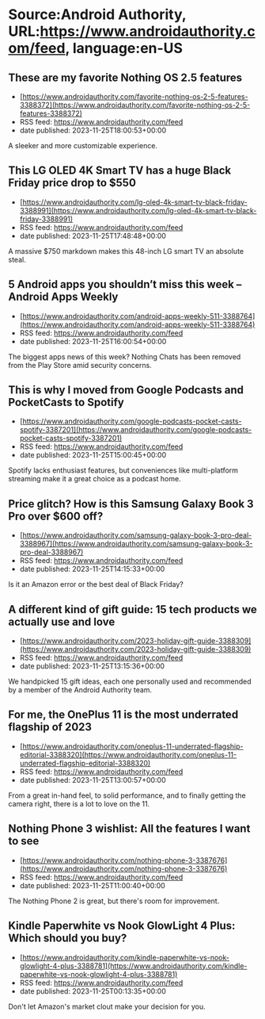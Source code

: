 # Source:Android Authority, URL:https://www.androidauthority.com/feed, language:en-US

## These are my favorite Nothing OS 2.5 features
 - [https://www.androidauthority.com/favorite-nothing-os-2-5-features-3388372](https://www.androidauthority.com/favorite-nothing-os-2-5-features-3388372)
 - RSS feed: https://www.androidauthority.com/feed
 - date published: 2023-11-25T18:00:53+00:00

A sleeker and more customizable experience.

## This LG OLED 4K Smart TV has a huge Black Friday price drop to $550
 - [https://www.androidauthority.com/lg-oled-4k-smart-tv-black-friday-3388991](https://www.androidauthority.com/lg-oled-4k-smart-tv-black-friday-3388991)
 - RSS feed: https://www.androidauthority.com/feed
 - date published: 2023-11-25T17:48:48+00:00

A massive $750 markdown makes this 48-inch LG smart TV an absolute steal.

## 5 Android apps you shouldn’t miss this week – Android Apps Weekly
 - [https://www.androidauthority.com/android-apps-weekly-511-3388764](https://www.androidauthority.com/android-apps-weekly-511-3388764)
 - RSS feed: https://www.androidauthority.com/feed
 - date published: 2023-11-25T16:00:54+00:00

The biggest apps news of this week? Nothing Chats has been removed from the Play Store amid security concerns.

## This is why I moved from Google Podcasts and PocketCasts to Spotify
 - [https://www.androidauthority.com/google-podcasts-pocket-casts-spotify-3387201](https://www.androidauthority.com/google-podcasts-pocket-casts-spotify-3387201)
 - RSS feed: https://www.androidauthority.com/feed
 - date published: 2023-11-25T15:00:45+00:00

Spotify lacks enthusiast features, but conveniences like multi-platform streaming make it a great choice as a podcast home.

## Price glitch? How is this Samsung Galaxy Book 3 Pro over $600 off?
 - [https://www.androidauthority.com/samsung-galaxy-book-3-pro-deal-3388967](https://www.androidauthority.com/samsung-galaxy-book-3-pro-deal-3388967)
 - RSS feed: https://www.androidauthority.com/feed
 - date published: 2023-11-25T14:15:33+00:00

Is it an Amazon error or the best deal of Black Friday?

## A different kind of gift guide: 15 tech products we actually use and love
 - [https://www.androidauthority.com/2023-holiday-gift-guide-3388309](https://www.androidauthority.com/2023-holiday-gift-guide-3388309)
 - RSS feed: https://www.androidauthority.com/feed
 - date published: 2023-11-25T13:15:36+00:00

We handpicked 15 gift ideas, each one personally used and recommended by a member of the Android Authority team.

## For me, the OnePlus 11 is the most underrated flagship of 2023
 - [https://www.androidauthority.com/oneplus-11-underrated-flagship-editorial-3388320](https://www.androidauthority.com/oneplus-11-underrated-flagship-editorial-3388320)
 - RSS feed: https://www.androidauthority.com/feed
 - date published: 2023-11-25T13:00:57+00:00

From a great in-hand feel, to solid performance, and to finally getting the camera right, there is a lot to love on the 11.

## Nothing Phone 3 wishlist: All the features I want to see
 - [https://www.androidauthority.com/nothing-phone-3-3387676](https://www.androidauthority.com/nothing-phone-3-3387676)
 - RSS feed: https://www.androidauthority.com/feed
 - date published: 2023-11-25T11:00:40+00:00

The Nothing Phone 2 is great,  but there's room for improvement.

## Kindle Paperwhite vs Nook GlowLight 4 Plus: Which should you buy?
 - [https://www.androidauthority.com/kindle-paperwhite-vs-nook-glowlight-4-plus-3388781](https://www.androidauthority.com/kindle-paperwhite-vs-nook-glowlight-4-plus-3388781)
 - RSS feed: https://www.androidauthority.com/feed
 - date published: 2023-11-25T00:13:35+00:00

Don't let Amazon's market clout make your decision for you.

